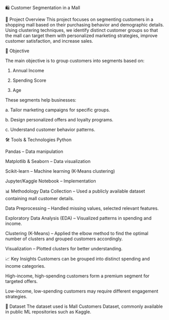 🛍️ Customer Segmentation in a Mall

📌 Project Overview
This project focuses on segmenting customers in a shopping mall based on their purchasing behavior and demographic details.
Using clustering techniques, we identify distinct customer groups so that the mall can target them with personalized marketing strategies, improve customer satisfaction, and increase sales.

🎯 Objective

The main objective is to group customers into segments based on:

1. Annual Income

2. Spending Score

3. Age

These segments help businesses:

a. Tailor marketing campaigns for specific groups.

b. Design personalized offers and loyalty programs.

c. Understand customer behavior patterns.

🛠️ Tools & Technologies
Python

Pandas – Data manipulation

Matplotlib & Seaborn – Data visualization

Scikit-learn – Machine learning (K-Means clustering)

Jupyter/Kaggle Notebook – Implementation

📊 Methodology
Data Collection – Used a publicly available dataset containing mall customer details.

Data Preprocessing – Handled missing values, selected relevant features.

Exploratory Data Analysis (EDA) – Visualized patterns in spending and income.

Clustering (K-Means) – Applied the elbow method to find the optimal number of clusters and grouped customers accordingly.

Visualization – Plotted clusters for better understanding.

📈 Key Insights
Customers can be grouped into distinct spending and income categories.

High-income, high-spending customers form a premium segment for targeted offers.

Low-income, low-spending customers may require different engagement strategies.

📂 Dataset
The dataset used is Mall Customers Dataset, commonly available in public ML repositories such as Kaggle.
